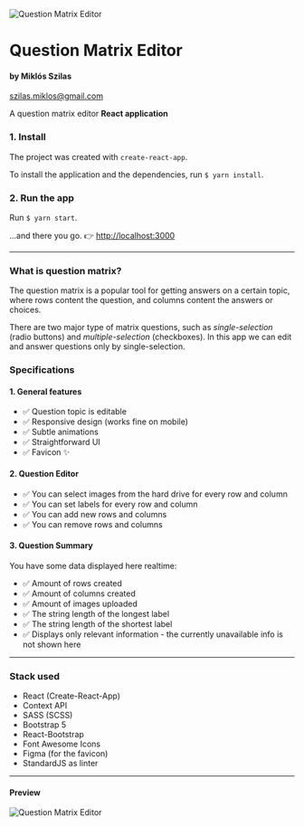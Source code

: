 ![Question Matrix Editor](https://i.imgur.com/6jCIaq5.png)
# Question Matrix Editor  
#### by Miklós Szilas 
[szilas.miklos@gmail.com](mailto:szilas.miklos@gmail.com)

A question matrix editor **React application**

### 1. Install
The project was created with `create-react-app`.

To install the application and the dependencies, run  `$ yarn install`.



### 2. Run the app
Run `$ yarn start`.

...and there you go. 👉 [http://localhost:3000](http://localhost:3000)

***
### What is question matrix?

The question matrix is a popular tool for getting answers on a certain topic, 
where rows content the question, and columns content the answers or choices.

There are two major type of matrix questions, such as _single-selection_ (radio buttons) and 
_multiple-selection_ (checkboxes). In this app we can edit and answer questions only by 
single-selection.

### Specifications

#### 1. General features
- ✅ Question topic is editable
- ✅ Responsive design (works fine on mobile)
- ✅ Subtle animations
- ✅ Straightforward UI
- ✅ Favicon ✨

#### 2. Question Editor
- ✅ You can select images from the hard drive for every row and column
- ✅ You can set labels for every row and column
- ✅ You can add new rows and columns
- ✅ You can remove rows and columns

#### 3. Question Summary
You have some data displayed here realtime:
- ✅ Amount of rows created
- ✅ Amount of columns created
- ✅ Amount of images uploaded
- ✅ The string length of the longest label
- ✅ The string length of the shortest label
- ✅ Displays only relevant information - the currently unavailable info is not shown here

***
### Stack used
- React (Create-React-App)
- Context API
- SASS (SCSS)
- Bootstrap 5
- React-Bootstrap
- Font Awesome Icons
- Figma (for the favicon)
- StandardJS as linter

***

#### Preview

![Question Matrix Editor](https://i.imgur.com/8vJc9Ec.gifv)

